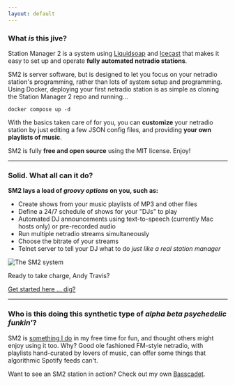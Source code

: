 ```yaml
---
layout: default
---
```


### What *is* this jive?

Station Manager 2 is a system using [Liquidsoap](https://www.liquidsoap.info/) and [Icecast](https://icecast.org/) that makes it easy to set up and operate **fully automated netradio stations**.

SM2 is server software, but is designed to let you focus on your netradio station's programming, rather than lots of system setup and programming. Using Docker, deploying your first netradio station is as simple as cloning the Station Manager 2 repo and running...

```console
docker compose up -d
```

With the basics taken care of for you, you can **customize** your netradio station by just editing a few JSON config files, and providing **your own playlists of music**.

SM2 is fully **free and open source** using the MIT license. Enjoy!

* * *

### Solid. What all can it do?

**SM2 lays a load of *groovy options* on you, such as:**
* Create shows from your music playlists of MP3 and other files
* Define a 24/7 schedule of shows for your "DJs" to play
* Automated DJ announcements using text-to-speech (currently Mac hosts only) or pre-recorded audio
* Run multiple netradio streams simultaneously
* Choose the bitrate of your streams
* Telnet server to tell your DJ what to do *just like a real station manager*

![The SM2 system](/assets/images/sm2_system.png)

Ready to take charge, Andy Travis?

[Get started here ... dig?](https://github.com/ymatto/Station-Manager-2/wiki)

* * *

### Who is this doing this synthetic type of *alpha beta psychedelic funkin'*?

SM2 is [something I do](https://www.hine.org) in my free time for fun, and thought others might enjoy using it too. Why? Good ole fashioned FM-style netradio, with playlists hand-curated by lovers of music, can offer some things that algorithmic Spotify feeds can't.

Want to see an SM2 station in action? Check out my own [Basscadet](https://basscadet.net/).

